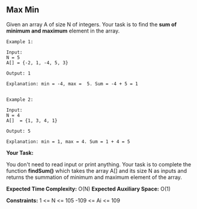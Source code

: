 ## Max Min

Given an array A of size N of integers. Your task is to find the **sum of minimum and maximum** element in the array.

```
Example 1:

Input:
N = 5
A[] = {-2, 1, -4, 5, 3}

Output: 1

Explanation: min = -4, max =  5. Sum = -4 + 5 = 1
 ```
 
 ```

Example 2:

Input:
N = 4
A[]  = {1, 3, 4, 1}

Output: 5

Explanation: min = 1, max = 4. Sum = 1 + 4 = 5
 
```

**Your Task:**

You don't need to read input or print anything. Your task is to complete the function **findSum()** which takes the array A[] and its size N as inputs and returns the summation of minimum and maximum element of the array.

 

**Expected Time Complexity:** O(N)
**Expected Auxiliary Space:** O(1)

 

**Constraints:**
1 <= N <= 105
-109 <= Ai <= 109
